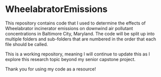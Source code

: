 # WheelabratorEmissions

This repository contains code that I used to determine the effects of Wheelabrator incinerator emissions on downwind air pollutant concentrations in Baltimore City, Maryland.
The code will be split up into multiple folders and sub-folders that are numbered in the order that each file should be called.

This is a working repository, meaning I will continue to update this as I explore this research topic beyond my senior capstone project.

Thank you for using my code as a resource!
